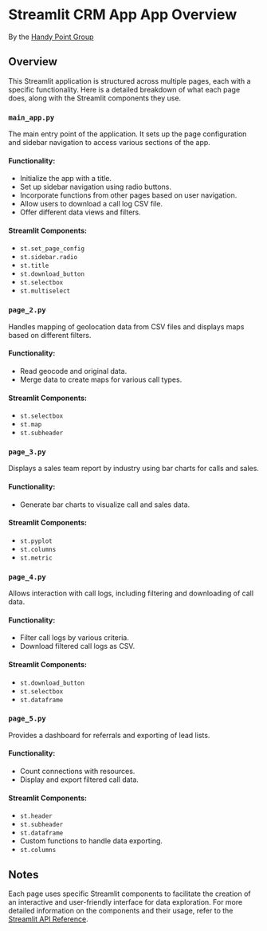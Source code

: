 # Streamlit CRM App App Overview

By the [Handy Point Group](www.handypointgroup.com)

## Overview
This Streamlit application is structured across multiple pages, each with a specific functionality. Here is a detailed breakdown of what each page does, along with the Streamlit components they use.

### `main_app.py`
The main entry point of the application. It sets up the page configuration and sidebar navigation to access various sections of the app.

#### Functionality:
- Initialize the app with a title.
- Set up sidebar navigation using radio buttons.
- Incorporate functions from other pages based on user navigation.
- Allow users to download a call log CSV file.
- Offer different data views and filters.

#### Streamlit Components:
- `st.set_page_config`
- `st.sidebar.radio`
- `st.title`
- `st.download_button`
- `st.selectbox`
- `st.multiselect`

### `page_2.py`
Handles mapping of geolocation data from CSV files and displays maps based on different filters.

#### Functionality:
- Read geocode and original data.
- Merge data to create maps for various call types.

#### Streamlit Components:
- `st.selectbox`
- `st.map`
- `st.subheader`

### `page_3.py`
Displays a sales team report by industry using bar charts for calls and sales.

#### Functionality:
- Generate bar charts to visualize call and sales data.

#### Streamlit Components:
- `st.pyplot`
- `st.columns`
- `st.metric`

### `page_4.py`
Allows interaction with call logs, including filtering and downloading of call data.

#### Functionality:
- Filter call logs by various criteria.
- Download filtered call logs as CSV.

#### Streamlit Components:
- `st.download_button`
- `st.selectbox`
- `st.dataframe`

### `page_5.py`
Provides a dashboard for referrals and exporting of lead lists.

#### Functionality:
- Count connections with resources.
- Display and export filtered call data.

#### Streamlit Components:
- `st.header`
- `st.subheader`
- `st.dataframe`
- Custom functions to handle data exporting.
- `st.columns`

## Notes
Each page uses specific Streamlit components to facilitate the creation of an interactive and user-friendly interface for data exploration. For more detailed information on the components and their usage, refer to the [Streamlit API Reference](https://docs.streamlit.io/library/api-reference).
